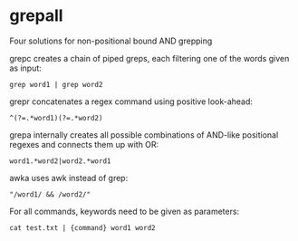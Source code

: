 # grepall
Four solutions for non-positional bound AND grepping

grepc creates a chain of piped greps, each filtering one of the words given as input:

```
grep word1 | grep word2
```

grepr concatenates a regex command using positive look-ahead:

```
^(?=.*word1)(?=.*word2)
```

grepa internally creates all possible combinations of AND-like positional regexes and connects them up with OR:

```
word1.*word2|word2.*word1
```

awka uses awk instead of grep:

```
"/word1/ && /word2/"
```

For all commands, keywords need to be given as parameters:

```
cat test.txt | {command} word1 word2
```

